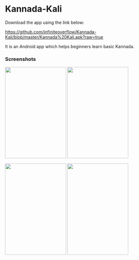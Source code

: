 # Kannada-Kali

Download the app using the link below:

https://github.com/infiniteoverflow/Kannada-Kali/blob/master/Kannada%20Kali.apk?raw=true


It is an Android app which helps beginners learn basic Kannada.

### Screenshots

<img src="https://github.com/infiniteoverflow/Kannada-Kali-App/blob/master/Screenshots/1.jpg" height="300em" width="200em" />      <img src="https://github.com/infiniteoverflow/Kannada-Kali-App/blob/master/Screenshots/2.jpg" height="300em" width="200em" />

<img src="https://github.com/infiniteoverflow/Kannada-Kali-App/blob/master/Screenshots/3.jpg" height="300em" width="200em" />      <img src="https://github.com/infiniteoverflow/Kannada-Kali-App/blob/master/Screenshots/4.jpg" height="300em" width="200em" />
